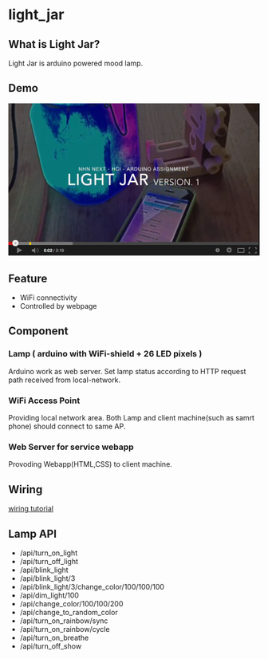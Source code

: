 light_jar
=========
## What is Light Jar?
Light Jar is arduino powered mood lamp.

## Demo 
[![ScreenShot](https://raw.githubusercontent.com/happyhj/light_jar/master/resources/light_jar_youtube_video.png)](http://www.youtube.com/watch?v=lULeXELl_bw)

## Feature
- WiFi connectivity
- Controlled by webpage

## Component
### Lamp ( arduino with WiFi-shield + 26 LED pixels )
Arduino work as web server. Set lamp status according to HTTP request path received from local-network.
### WiFi Access Point
Providing local network area. Both Lamp and client machine(such as samrt phone) should connect to same AP.
### Web Server for service webapp
Provoding Webapp(HTML,CSS) to client machine.

## Wiring 
[wiring tutorial](https://learn.adafruit.com/12mm-led-pixels/wiring)

## Lamp API
- /api/turn_on_light 
- /api/turn_off_light		
- /api/blink_light		
- /api/blink_light/3 		
- /api/blink_light/3/change_color/100/100/100	 
- /api/dim_light/100		
- /api/change_color/100/100/200		
- /api/change_to_random_color		
- /api/turn_on_rainbow/sync		
- /api/turn_on_rainbow/cycle		
- /api/turn_on_breathe	
- /api/turn_off_show		


